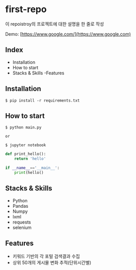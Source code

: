 # first-repo

이 repoistroy의 프로젝트에 대한 설명을 한 줄로 작성

Demo: [https://www.google.com/](https://www.google.com)

## Index

- Installation
- How to start
- Stacks & Skills
-Features

## Installation


```shell
$ pip install -r requirements.txt
```

## How to start

```shell
$ python main.py

or

$ jupyter notebook
```

```python
def print_hello():
    return 'hello'

if __name__=='__main__':
    print(hello()
```

## Stacks & Skills

- Python
- Pandas
- Numpy
- lxml
- requests
- selenium

## Features

- 키워드 기반의 각 포털 검색결과 수집
- 상위 50개의 게시물 변화 추적(단위시간별)


